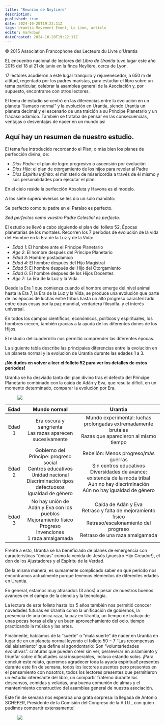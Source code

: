 ```yaml
---
title: "Reunión de Neylière"
description: 
published: true
date: 2024-10-20T19:22:11Z
tags: Urantia Movement Event, Le Lien, article
editor: markdown
dateCreated: 2024-10-20T19:22:11Z
---
```


<p class="v-card tema v-sheet--gris claro aclarar-3 px-2">© 2015 Association Francophone des Lecteurs du Livre d'Urantia</p>


EL encuentro nacional de lectores del _Libro de Urantia_ tuvo lugar este año 2015 del 18 al 21 de junio en la finca Neylière, cerca de Lyon.

17 lectores acudieron a este lugar tranquilo y rejuvenecedor, a 650 m de altitud, regentado por los padres maristas, para estudiar el libro sobre un tema particular, celebrar la asamblea general de la Asociación y, por supuesto, encontrarse con otros lectores.

El tema de estudio se centró en las diferencias entre la evolución en un planeta “llamado normal” y la evolución en Urantia, siendo Urantia un planeta decimal y el escenario de una traición a su Príncipe Planetario y un fracaso adámico. También se trataba de pensar en las consecuencias, ventajas o desventajas de nacer en un mundo así.

## Aquí hay un resumen de nuestro estudio.

El tema fue introducido recordando el Plan, o más bien los planes de perfección divina, de:

- _Dios Padre_: el plan de logro progresivo o ascensión por evolución
- _Dios Hijo_: el plan de otorgamiento de los hijos para revelar al Padre
- _Dios Espíritu Infinito_: el ministerio de misericordia a través de él mismo y sus personalidades para ejecutar el plan.

En el cielo reside la perfección Absoluta y Havona es el modelo.

A los siete superuniversos se les dio un solo mandato:

Se perfecto como tu padre
en el Paraíso es perfecto.

_Sed perfectos como vuestro Padre Celestial es perfecto._

El estudio se llevó a cabo siguiendo el plan del folleto 52, Épocas planetarias de los mortales. Recorren los 7 períodos de evolución de la vida del Hombre en la Era de la Luz y de la Vida:

- _Edad 1_: El hombre ante el Príncipe Planetario
- _Age 2_: El hombre después del Príncipe Planetario
- _Edad 3_: Hombre postadamico
- _Edad 4_: El hombre después del Hijo Magistral
- _Edad 5_: El hombre después del Hijo del Otorgamiento
- _Edad 6_: El hombre después de los Hijos Docentes
- _Age 7_: La Era de la Luz y la Vida.

Desde la Era 1 que comienza cuando el hombre emerge del nivel animal hasta la Era 7, la Era de la Luz y la Vida, se produce una evolución que parte de las épocas de luchas entre tribus hasta un alto progreso caracterizado entre otras cosas por la paz mundial, verdadera filosofía. y el interés universal.

En todos los campos científicos, económicos, políticos y espirituales, los hombres crecen, también gracias a la ayuda de los diferentes dones de los Hijos.

El estudio del cuadernillo nos permitió comprender las diferentes épocas.

La siguiente tabla describe las principales diferencias entre la evolución en un planeta normal y la evolución de Urantia durante las edades 1 a 3.

**¡No dudes en volver a leer el folleto 52 para ver los detalles de estos períodos!**

Urantia se ha desviado tanto del plan divino tras el defecto del Príncipe Planetario combinado con la caída de Adán y Eva, que resulta difícil, en un momento determinado, comparar la evolución por Era.

<figure id="Figure_3" class="image urantiapedia">
<img src="/image/article/Le_Lien/images_02/003.jpg">
</figure>

<div class=«urantiapedia-table-wrapper»>

| Edad | Mundo normal | Urantia |
| :---: | :---: | :---: |
| Edad 1 | Era oscura y sangrienta <br> Las razas aparecen sucesivamente | Mundo experimental: luchas prolongadas extremadamente brutales <br> Razas que aparecieron al mismo tiempo |
| Edad 2 | Gobierno del Príncipe: progreso social <br> Centros educativos <br> Unidad nacional <br> Discriminación tipos defectuosos <br> Igualdad de género | Rebelión: Menos progreso/más guerras <br> Sin centros educativos <br> Diversidades de avance; existencia de la moda tribal <br> Aún no hay discriminación <br> Aún no hay igualdad de género |
| Edad 3 | No hay unión de Adán y Eva con los pueblos <br> Mejoramiento físico <br> Progreso Invenciones <br> 1 raza amalgamada | Caída de Adán y Eva <br> Retraso y falta de mejoramiento físico <br> Retraso/escalonamiento del progreso <br> Retraso de una raza amalgamada |

</div>

Frente a esto, Urantia se ha beneficiado de planes de emergencia con características “únicas” como la venida de Jesús (¡nuestro Hijo Creador!), el don de los Ajustadores y el Espíritu de la Verdad.

De la misma manera, es sumamente complicado saber en qué período nos encontramos actualmente porque tenemos elementos de diferentes edades en Urantia.

En general, estamos muy atrasados (3 años) a pesar de nuestros buenos avances en el campo de la ciencia y la tecnología.

La lectura de este folleto hasta los 5 años también nos permitió conocer novedades futuras en Urantia como la unificación de gobiernos, la presencia de una única raza, la paz en Urantia, un tiempo de trabajo de unas pocas horas al día y un buen aprovechamiento del ocio. tiempo practicando la música y las artes.

Finalmente, hablamos de la “suerte” o “mala suerte” de nacer en Urantia en lugar de en un planeta normal leyendo el folleto $50-7$ “Las recompensas del aislamiento” que define al agondontario: Son “voluntariedades evolutivas”. criaturas que pueden creer sin ver, perseverar en aislamiento y triunfar sobre dificultades casi insuperables, incluso estando solos. ¡Para concluir este relato, queremos agradecer toda la ayuda espiritual! presentes durante este fin de semana, todos los lectores ausentes pero presentes en el pensamiento con nosotros, todos los lectores presentes que permitieron un estudio interesante del libro, un compartir fraterno durante los descansos, comidas y veladas, una buena comunión de almas y el mantenimiento constructivo del asamblea general de nuestra asociación.

Este fin de semana nos esperaba una grata sorpresa: la llegada de Antonio SCHEFER, Presidente de la Comisión del Congreso de la A.U.I., con quien pudimos compartir extensamente!

<figure id="Figure_4" class="image urantiapedia">
<img src="/image/article/Le_Lien/images_02/004.jpg">
</figure>

